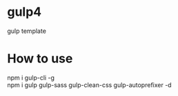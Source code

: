 # gulp4
gulp template  
# How to use  
npm i gulp-cli -g  
npm i gulp gulp-sass gulp-clean-css gulp-autoprefixer -d
